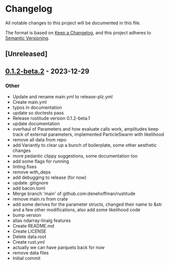 # Changelog
All notable changes to this project will be documented in this file.

The format is based on [Keep a Changelog](https://keepachangelog.com/en/1.0.0/),
and this project adheres to [Semantic Versioning](https://semver.org/spec/v2.0.0.html).

## [Unreleased]

## [0.1.2-beta.2](https://github.com/denehoffman/rustitude/compare/v0.1.2-beta.1...v0.1.2-beta.2) - 2023-12-29

### Other
- Update and rename main.yml to release-plz.yml
- Create main.yml
- typos in documentation
- update so doctests pass
- Release rustitude version 0.1.2-beta.1
- update documentation
- overhaul of Parameters and how evaluate calls work, amplitudes keep track of external parameters, implemented ParticleSwarm with likelihood
- remove all data from repo
- add Variantly to clear up a bunch of boilerplate, some other aesthetic changes
- more pedantic clippy suggestions, some documentation too
- add some flags for running
- linting fixes
- remove with_deps
- add debugging to release (for now)
- update .gitignore
- add bacon.toml
- Merge branch 'main' of github.com:denehoffman/rustitude
- remove main.rs from crate
- add some derives for the parameter structs, changed their name to &str and a few other modifications, also add some likelihood code
- bump version
- alias ndarray-linalg features
- Create README.md
- Create LICENSE
- Delete data.root
- Create rust.yml
- actually we can have parquets back for now
- remove data files
- Initial commit
